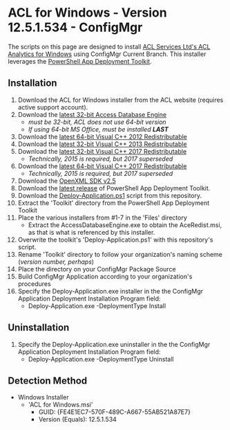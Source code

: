 # ACL for Windows - Version 12.5.1.534 - ConfigMgr

The scripts on this page are designed to install [ACL Services Ltd's ACL Analytics for Windows](https://www.acl.com/products/acl-analytics/) using ConfigMgr Current Branch. This installer leverages the [PowerShell App Deployment Toolkit](http://psappdeploytoolkit.com/).

## Installation

1. Download the ACL for Windows installer from the ACL website (requires active support account).
1. Download the [latest 32-bit Access Database Engine](https://www.microsoft.com/en-us/download/details.aspx?id=13255 "AccessDatabaseEngine.exe")
    * *must be 32-bit, ACL does not use 64-bit version*
    * *If using 64-bit MS Office, must be installed **LAST***
1. Download the [latest 64-bit Visual C++ 2012 Redistributable](https://www.microsoft.com/en-us/download/details.aspx?id=30679)
1. Download the [latest 32-bit Visual C++ 2013 Redistributable](http://download.microsoft.com/download/0/5/6/056dcda9-d667-4e27-8001-8a0c6971d6b1/vcredist_x86.exe)
1. Download the [latest 32-bit Visual C++ 2017 Redistributable](https://aka.ms/vs/15/release/vc_redist.x86.exe)
    * *Technically, 2015 is required, but 2017 superseded*
1. Download the [latest 64-bit Visual C++ 2017 Redistributable](https://aka.ms/vs/15/release/vc_redist.x64.exe)
    * *Technically, 2015 is required, but 2017 superseded*
1. Download the [OpenXML SDK v2.5](https://www.microsoft.com/en-us/download/details.aspx?id=30425 "OpenXMLSDKV25.msi")
1. Download the [latest release](https://github.com/PSAppDeployToolkit/PSAppDeployToolkit/releases/latest) of PowerShell App Deployment Toolkit.
1. Download the [Deploy-Application.ps1](https://github.com/aentringer/CMAppScripts/raw/master/ACL/Deploy-Application.ps1) script from this repository.
1. Extract the 'Toolkit' directory from the PowerShell App Deployment Toolkit
1. Place the various installers from #1-7 in the 'Files' directory
    * Extract the AccessDatabaseEngine.exe to obtain the AceRedist.msi, as that is what is referenced by this installer.
1. Overwrite the toolkit's 'Deploy-Application.ps1' with this repository's script.
1. Rename 'Toolkit' directory to follow your organization's naming scheme (*version number, perhaps*)
1. Place the directory on your ConfigMgr Package Source
1. Build ConfigMgr Application according to your organization's procedures
1. Specify the Deploy-Application.exe installer in the the ConfigMgr Application Deployment Installation Program field:
    * Deploy-Application.exe -DeploymentType Install

## Uninstallation

1. Specify the Deploy-Application.exe uninstaller in the the ConfigMgr Application Deployment Installation Program field:
    * Deploy-Application.exe -DeploymentType Uninstall

## Detection Method

* Windows Installer
  * 'ACL for Windows.msi'
    * GUID: {FE4E1EC7-570F-489C-A667-55AB521A87E7}
    * Version (Equals): 12.5.1.534